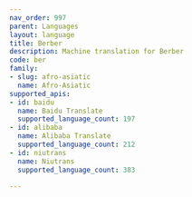 ```yaml
---
nav_order: 997
parent: Languages
layout: language
title: Berber
description: Machine translation for Berber
code: ber
family:
- slug: afro-asiatic
  name: Afro-Asiatic
supported_apis:
- id: baidu
  name: Baidu Translate
  supported_language_count: 197
- id: alibaba
  name: Alibaba Translate
  supported_language_count: 212
- id: niutrans
  name: Niutrans
  supported_language_count: 383

---
```


